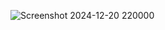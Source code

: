 ![Screenshot 2024-12-20 220000](https://github.com/user-attachments/assets/2abf50e3-4055-4e0f-9d5a-49eabfda36db)
